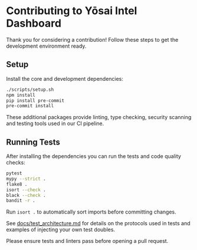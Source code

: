 # Contributing to Yōsai Intel Dashboard

Thank you for considering a contribution! Follow these steps to get the development environment ready.

## Setup

Install the core and development dependencies:

```bash
./scripts/setup.sh
npm install
pip install pre-commit
pre-commit install
```

These additional packages provide linting, type checking, security scanning and testing tools used in our CI pipeline.

## Running Tests

After installing the dependencies you can run the tests and code quality checks:

```bash
pytest
mypy --strict .
flake8 .
isort --check .
black --check .
bandit -r .
```

Run `isort .` to automatically sort imports before committing changes.

See [docs/test_architecture.md](docs/test_architecture.md) for details on the
protocols used in tests and examples of injecting your own test doubles.

Please ensure tests and linters pass before opening a pull request.
